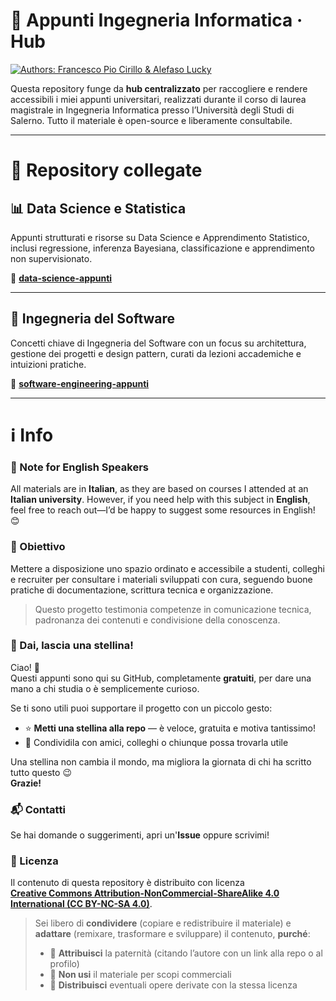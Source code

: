 # 🧠 Appunti Ingegneria Informatica · Hub

[![Authors: Francesco Pio Cirillo & Alefaso Lucky](https://img.shields.io/badge/Authors-Francesco%20Pio%20Cirillo%20%26%20Alefaso%20Lucky-blue)](https://github.com/francescopiocirillo)

Questa repository funge da **hub centralizzato** per raccogliere e rendere accessibili i miei appunti universitari, realizzati durante il corso di laurea magistrale in Ingegneria Informatica presso l’Università degli Studi di Salerno. Tutto il materiale è open-source e liberamente consultabile.

---

# 📘 Repository collegate

## 📊 Data Science e Statistica
Appunti strutturati e risorse su Data Science e Apprendimento Statistico, inclusi regressione, inferenza Bayesiana, classificazione e apprendimento non supervisionato.

🔗 [**data-science-appunti**](https://github.com/francescopiocirillo/data-science-appunti)

---

## 🧱 Ingegneria del Software
Concetti chiave di Ingegneria del Software con un focus su architettura, gestione dei progetti e design pattern, curati da lezioni accademiche e intuizioni pratiche.

🔗 [**software-engineering-appunti**](https://github.com/francescopiocirillo/software-engineering-appunti)

---
# ℹ️ Info

### 📌 Note for English Speakers

All materials are in **Italian**, as they are based on courses I attended at an **Italian university**. However, if you need help with this subject in **English**, feel free to reach out—I’d be happy to suggest some resources in English! 😊

### 🧩 Obiettivo

Mettere a disposizione uno spazio ordinato e accessibile a studenti, colleghi e recruiter per consultare i materiali sviluppati con cura, seguendo buone pratiche di documentazione, scrittura tecnica e organizzazione.

> Questo progetto testimonia competenze in comunicazione tecnica, padronanza dei contenuti e condivisione della conoscenza.

### 🌟 Dai, lascia una stellina!

Ciao! 👋  
Questi appunti sono qui su GitHub, completamente **gratuiti**, per dare una mano a chi studia o è semplicemente curioso.

Se ti sono utili puoi supportare il progetto con un piccolo gesto:

- ⭐ **Metti una stellina alla repo** — è veloce, gratuita e motiva tantissimo!
- 📢 Condividila con amici, colleghi o chiunque possa trovarla utile

Una stellina non cambia il mondo, ma migliora la giornata di chi ha scritto tutto questo 😉  
**Grazie!**

### 📬 Contatti
Se hai domande o suggerimenti, apri un'**Issue** oppure scrivimi!

### 📄 Licenza

Il contenuto di questa repository è distribuito con licenza  
[**Creative Commons Attribution-NonCommercial-ShareAlike 4.0 International (CC BY-NC-SA 4.0)**](https://creativecommons.org/licenses/by-nc-sa/4.0/).

> Sei libero di **condividere** (copiare e redistribuire il materiale) e **adattare** (remixare, trasformare e sviluppare) il contenuto, **purché**:
>
> - 💬 **Attribuisci** la paternità (citando l’autore con un link alla repo o al profilo)
> - 🚫 **Non usi** il materiale per scopi commerciali
> - 🔁 **Distribuisci** eventuali opere derivate con la stessa licenza


